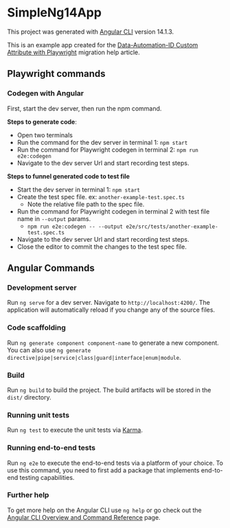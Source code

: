 # SimpleNg14App

This project was generated with [Angular CLI](https://github.com/angular/angular-cli) version 14.1.3.

This is an example app created for the [Data-Automation-ID Custom Attribute with Playwright](https://mcgrawhill.atlassian.net/wiki/spaces/COE/pages/438482310/Data-Automation-ID+Custom+Attribute+with+Playwright) migration help article.

## Playwright commands

### Codegen with Angular
First, start the dev server, then run the npm command.

**Steps to generate code**:

- Open two terminals
- Run the command for the dev server in terminal 1: `npm start`
- Run the command for Playwright codegen in terminal 2: `npm run e2e:codegen`
- Navigate to the dev server Url and start recording test steps.

**Steps to funnel generated code to test file**

- Start the dev server in terminal 1: `npm start`
- Create the test spec file. ex: `another-example-test.spec.ts`
  - Note the relative file path to the spec file.
- Run the command for Playwright codegen in terminal 2 with test file name in `--output` params.
  - `npm run e2e:codegen -- --output e2e/src/tests/another-example-test.spec.ts`
- Navigate to the dev server Url and start recording test steps.
- Close the editor to commit the changes to the test spec file.

## Angular Commands

### Development server

Run `ng serve` for a dev server. Navigate to `http://localhost:4200/`. The application will automatically reload if you change any of the source files.

### Code scaffolding

Run `ng generate component component-name` to generate a new component. You can also use `ng generate directive|pipe|service|class|guard|interface|enum|module`.

### Build

Run `ng build` to build the project. The build artifacts will be stored in the `dist/` directory.

### Running unit tests

Run `ng test` to execute the unit tests via [Karma](https://karma-runner.github.io).

### Running end-to-end tests

Run `ng e2e` to execute the end-to-end tests via a platform of your choice. To use this command, you need to first add a package that implements end-to-end testing capabilities.

### Further help

To get more help on the Angular CLI use `ng help` or go check out the [Angular CLI Overview and Command Reference](https://angular.io/cli) page.
